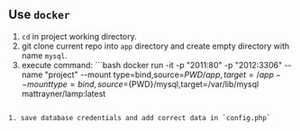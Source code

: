 

## Use `docker`

1. `cd` in project working directory.
1. git clone current repo into `app` directory and create empty directory with name `mysql`.
1. execute command: ```bash 
docker run -it -p "2011:80" -p "2012:3306" --name "project" --mount type=bind,source=${PWD}/app,target=/app --mount type=bind,source=${PWD}/mysql,target=/var/lib/mysql mattrayner/lamp:latest
```

1. save database credentials and add correct data in `config.php`
